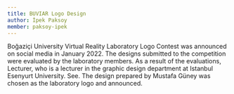 ```yaml
---
title: BUVIAR Logo Design
author: İpek Paksoy
member: paksoy-ipek
---
```


Boğaziçi University Virtual Reality Laboratory Logo Contest was announced on social media in January 2022.
The designs submitted to the competition were evaluated by the laboratory members. As a result of the evaluations,
Lecturer, who is a lecturer in the graphic design department at Istanbul Esenyurt University.
See. The design prepared by Mustafa Güney was chosen as the laboratory logo and announced.


